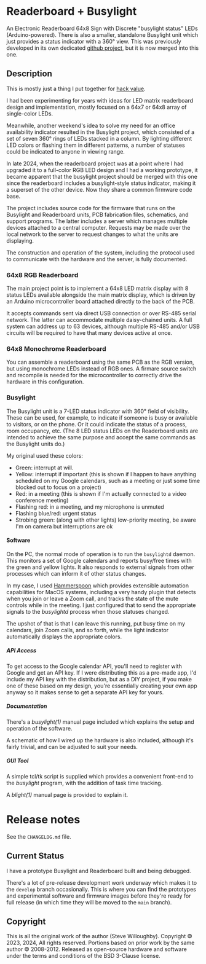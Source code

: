 # Readerboard + Busylight
An Electronic Readerboard 64x8 Sign with Discrete "busylight status" LEDs (Arduino-powered).
There is also a smaller, standalone Busylight unit which just provides a status indicator with a 360° view. This was
previously developed in its own dedicated [github project](https://github.com/MadScienceZone/busylight), but it is
now merged into this one.

## Description
This is mostly just a thing I put together for [hack value](http://www.catb.org/~esr/jargon/html/H/hack-value.html).

I had been experimenting for years with ideas for LED matrix readerboard design and
implementation, mostly focused on a 64x7 or 64x8 array of single-color LEDs.

Meanwhile, another weekend's idea to solve my need for an office availability
indicator resulted in the Busylight project, which consisted of a set of seven
360° rings of LEDs stacked in a column. By lighting different LED colors or
flashing them in different patterns, a number of statuses could be indicated
to anyone in viewing range.

In late 2024, when the readerboard project was at a point where I had upgraded
it to a full-color RGB LED design and I had a working prototype, it became
apparent that the busylight project should be merged with this one since the
readerboard includes a busylight-style status indicator, making it a superset
of the other device. Now they share a common firmware code base.

The project includes source code for the firmware that runs on the Busylight and Readerboard units,
PCB fabrication files, schematics, and support programs. The latter includes a server which manages
multiple devices attached to a central computer. Requests may be made over the local network to the
server to request changes to what the units are displaying.

The construction and operation of the system, including the protocol used to communicate with the hardware
and the server, is fully documented.

### 64x8 RGB Readerboard
The main project point is to
implement a 64x8 LED matrix display with 8 status LEDs available alongside the main matrix display,
which is driven by an Arduino microcontroller board attached directly to the back of the PCB.

It accepts commands sent via direct USB connection or over RS-485 serial network. The latter can accommodate multiple
daisy-chained units.  A full system can address up to 63 devices, although multiple RS-485 and/or USB circuits
will be required to have that many devices active at once.

### 64x8 Monochrome Readerboard
You can assemble a readerboard using the same PCB as the RGB version, but using monochrome LEDs instead of
RGB ones. A firmare source switch and recompile is needed for the microcontroller to correctly drive the hardware
in this configuration.

### Busylight
The Busylight unit is a 7-LED status indicator with 360° field of visibility. These can be used, for example,
to indicate if someone is busy or available to visitors, or on the phone. Or it could indicate the status
of a process, room occupancy, etc. (The 8 LED status LEDs on the Readerboard units are intended to achieve the
same purpose and accept the same commands as the Busylight units do.)

My original used these colors:
* Green: interrupt at will.
* Yellow: interrupt if important (this is shown if I happen to have anything scheduled on my Google calendars, such as a meeting or just some time blocked out to focus on a project)
* Red: in a meeting (this is shown if I'm actually connected to a video conference meeting)
* Flashing red: in a meeting, and my microphone is unmuted
* Flashing blue/red: urgent status
* Strobing green: (along with other lights) low-priority meeting, be aware I'm on camera but interruptions are ok


#### Software
On the PC, the normal mode of operation is to run the `busylightd` daemon. This monitors a set of Google calendars and reports busy/free times with the green and yellow
lights. It also responds to external signals from other processes which can inform it of other status changes.

In my case, I used [Hammerspoon](https://www.hammerspoon.org) which provides extensible automation capabilities for MacOS systems, including a very handy plugin that detects
when you join or leave a Zoom call, and tracks the state of the mute controls while in the meeting. I just configured that to send the appropriate signals to the
*busylightd* process when those statuses changed.

The upshot of that is that I can leave this running, put busy time on my calendars, join Zoom calls, and so forth, while the light indicator automatically displays
the appropriate colors.

##### API Access
To get access to the Google calendar API, you'll need to register with Google and get an API key. If I were distributing this as a pre-made app, I'd include my API key
with the distribution, but as a DIY project, if you make one of these based on my design, you're essentially creating your own app anyway so it makes sense to get a
separate API key for yours.

##### Documentation
There's a *busylight(1)* manual page included which explains the setup and operation of the software.

A schematic of how I wired up the hardware is also included, although it's fairly trivial, and can be adjusted to suit your needs.

##### GUI Tool
A simple tcl/tk script is supplied which provides a convenient front-end to the *busylight* program, with the addition of task time tracking.

A *blight(1)* manual page is provided to explain it.

# Release notes
See the `CHANGELOG.md` file.
## Current Status
I have a prototype Busylight and Readerboard built and being debugged.

There's a lot of pre-release development work underway which makes it to the `develop` branch occasionally.
This is where you can find the prototypes and experimental software and firmware images before they're ready
for full release (in which time they will be moved to the `main` branch).

## Copyright
This is all the original work of the author (Steve Willoughby). Copyright © 2023, 2024, All rights reserved. 
Portions based on prior work by the same author © 2008-2012. Released as open-source hardware and software 
under the terms and conditions of the BSD 3-Clause license.
